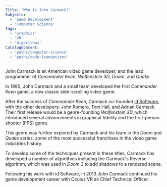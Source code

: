 ```yaml
---
Title: 'Who is John Carmack?'
Subjects:
  - 'Game Development'
  - 'Computer Science'
Tags:
  - 'Graphics'
  - 'VR'
  - 'Algorithms'
CatalogContent:
  - 'paths/computer-science'
  - 'paths/code-foundations'
---
```


John Carmack is an American video game developer, and the lead programmer of _Commander Keen_, _Wolfenstein 3D_, _Doom_, and _Quake_.

In 1990, John Carmack and a small team developed the first _Commander Keen_ game, a now classic side-scrolling video game.

After the success of _Commander Keen_, Carmack co-founded [id Software](https://www.idsoftware.com), with the other developers: John Romero, Tom Hall, and Adrian Carmack. Their first release would be a genre-founding _Wolfenstein 3D_, which introduced several advancements in graphical fidelity and the first-person shooter (FPS) genre.

This genre was further explored by Carmack and his team in the _Doom_ and _Quake_ series, some of the most successful franchises in the video game industries history.

To develop some of the techniques present in these titles, Carmack has developed a number of algorithms including the Carmack's Reverse algorithm, which was used in _Doom 3_ to add shadows to a rendered scene.

Following his work with id Software, in 2013 John Carmack continued his game development career with Oculus VR as Chief Technical Officer.
